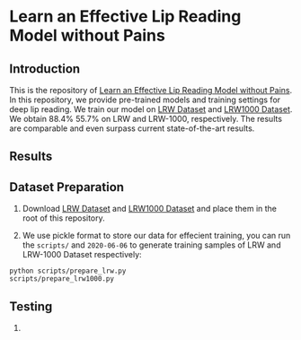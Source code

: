 # Learn an Effective Lip Reading Model without Pains

## Introduction

This is the repository of [Learn an Effective Lip Reading Model without Pains](). In this repository, we provide pre-trained models and training settings for deep lip reading. We train our model on [LRW Dataset](http://www.robots.ox.ac.uk/~vgg/data/lip_reading/lrw1.htm) and [LRW1000 Dataset](https://vipl.ict.ac.cn/view_database.php?id=14). We obtain 88.4% 55.7% on LRW and LRW-1000, respectively. The results are comparable and even surpass current state-of-the-art results.

## Results



## Dataset Preparation

1. Download  [LRW Dataset](http://www.robots.ox.ac.uk/~vgg/data/lip_reading/lrw1.htm) and [LRW1000 Dataset](https://vipl.ict.ac.cn/view_database.php?id=14) and place them in the root of this repository. 

2. We use pickle format to store our data for effecient training, you can run the  `scripts/` and `2020-06-06` to generate training samples of LRW and LRW-1000 Dataset respectively:

```
python scripts/prepare_lrw.py
scripts/prepare_lrw1000.py 
```

## Testing

1. 